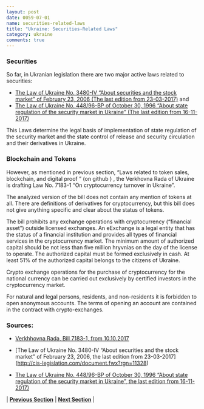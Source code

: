 ```yaml
---
layout: post
date: 0059-07-01
name: securities-related-laws
title: "Ukraine: Securities-Related Laws"
category: ukraine
comments: true
---
```


### Securities ###

So far, in Ukranian legislation there are two major active laws related to securities:

-	[The Law of Ukraine No. 3480-IV “About securities and the stock market” of February 23, 2006
(The last edition from 23-03-2017)](http://cis-legislation.com/document.fwx?rgn=11328)
and 
-	[The Law of Ukraine No. 448/96-BP of October 30, 1996 “About state regulation of the security market in Ukraine”
(The last edition from 16-11-2017)](http://cis-legislation.com/document.fwx?rgn=9330)

This Laws determine the legal basis of implementation of state regulation of the security market and the state control of release and security circulation and their derivatives in Ukraine.

### Blockchain and Tokens ###

However, as mentioned in previous section, “Laws related to token sales, blockchain, and digital proof ” (on github ) ,  the Verkhovna Rada of Ukraine is drafting Law No. 7183-1 “On cryptocurrency turnover in Ukraine”.

The analyzed version of the bill does not contain any mention of tokens at all. There are definitions of derivatives for cryptocurrency, but this bill does not give anything specific and clear about the status of tokens.

The bill prohibits any exchange operations with cryptocurrency (“financial asset”) outside licensed exchanges. An eExchange is a legal entity that has the status of a financial institution and provides all types of financial services in the cryptocurrency market. The minimum amount of authorized capital should be not less than five million hryvnias on the day of the license to operate. The authorized capital must be formed exclusively in cash. At least 51% of the authorized capital belongs to the citizens of Ukraine.

Crypto exchange operations for the purchase of cryptocurrency for the national currency can be carried out exclusively by certified investors  in the cryptocurrency market.

For natural and legal persons, residents, and non-residents it is forbidden to open anonymous accounts. The terms of opening an account are contained in the contract with crypto-exchanges.

### Sources: ###

-	[Verkhhovna Rada, Bill 7183-1, from 10.10.2017](http://w1.c1.rada.gov.ua/pls/zweb2/webproc4_1?pf3511=62710  (limited access))

-	[The Law of Ukraine No. 3480-IV “About securities and the stock market” of February 23, 2006, the last edition from 23-03-2017] (http://cis-legislation.com/document.fwx?rgn=11328)

-	[The Law of Ukraine No. 448/96-BP of October 30, 1996 “About state regulation of the security market in Ukraine”, the last edition from 16-11-2017)](http://cis-legislation.com/document.fwx?rgn=9330)




| **[Previous Section](https://neo-project.github.io/global-blockchain-compliance-hub//ukraine/ukraine-laws-token-sales.html)** | **[Next Section](https://neo-project.github.io/global-blockchain-compliance-hub//ukraine/ukraine-privacy-and-data-protection.html)** |
